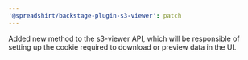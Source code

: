 ```yaml
---
'@spreadshirt/backstage-plugin-s3-viewer': patch
---
```


Added new method to the s3-viewer API, which will be responsible of setting up
the cookie required to download or preview data in the UI.